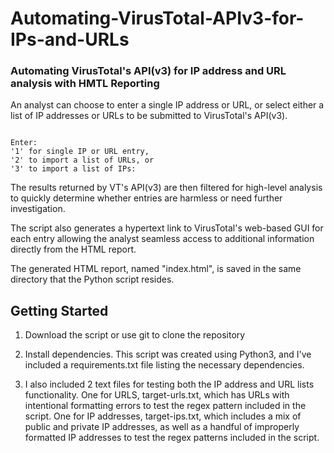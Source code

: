 # Automating-VirusTotal-APIv3-for-IPs-and-URLs
### Automating VirusTotal's API(v3) for IP address and URL analysis with HMTL Reporting

An analyst can choose to enter a single IP address or URL, or select either a list of IP addresses or URLs to be submitted to VirusTotal's API(v3).

``` nolinenumbers

Enter: 
'1' for single IP or URL entry, 
'2' to import a list of URLs, or 
'3' to import a list of IPs:

```

The results returned by VT's API(v3) are then filtered for high-level analysis to quickly determine whether entries are harmless or need further investigation.

The script also generates a hypertext link to VirusTotal's web-based GUI for each entry allowing the analyst seamless access to additional information directly from the HTML report.

The generated HTML report, named "index.html", is saved in the same directory that the Python script resides.

## Getting Started

1. Download the script or use git to clone the repository

2. Install dependencies.  This script was created using Python3, and I've included a requirements.txt file listing the necessary dependencies.

3. I also included 2 text files for testing both the IP address and URL lists functionality.  One for URLS, target-urls.txt, which has URLs with intentional formatting errors to test the regex pattern included in the script.  One for IP addresses, target-ips.txt, which includes a mix of public and private IP addresses, as well as a handful of improperly formatted IP addresses to test the regex patterns included in the script.